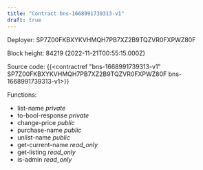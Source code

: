 ```yaml
---
title: "Contract bns-1668991739313-v1"
draft: true
---
```

Deployer: SP7Z00FKBXYKVHMQH7PB7XZ2B9TQZVR0FXPWZ80F


 



Block height: 84219 (2022-11-21T00:55:15.000Z)

Source code: {{<contractref "bns-1668991739313-v1" SP7Z00FKBXYKVHMQH7PB7XZ2B9TQZVR0FXPWZ80F bns-1668991739313-v1>}}

Functions:

* list-name _private_
* to-bool-response _private_
* change-price _public_
* purchase-name _public_
* unlist-name _public_
* get-current-name _read_only_
* get-listing _read_only_
* is-admin _read_only_
